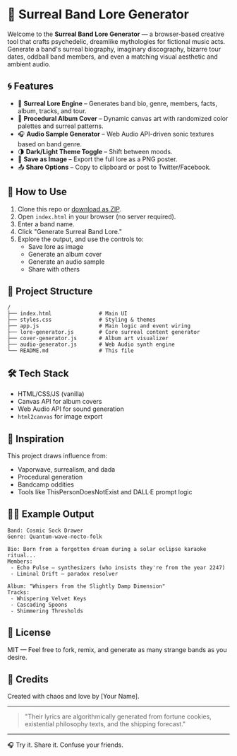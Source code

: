 # 🎸 Surreal Band Lore Generator

Welcome to the **Surreal Band Lore Generator** — a browser-based creative tool that crafts psychedelic, dreamlike mythologies for fictional music acts. Generate a band's surreal biography, imaginary discography, bizarre tour dates, oddball band members, and even a matching visual aesthetic and ambient audio.

## 🌀 Features

- 🎤 **Surreal Lore Engine** – Generates band bio, genre, members, facts, album, tracks, and tour.
- 🎨 **Procedural Album Cover** – Dynamic canvas art with randomized color palettes and surreal patterns.
- 🎧 **Audio Sample Generator** – Web Audio API-driven sonic textures based on band genre.
- 🌗 **Dark/Light Theme Toggle** – Shift between moods.
- 💾 **Save as Image** – Export the full lore as a PNG poster.
- 📤 **Share Options** – Copy to clipboard or post to Twitter/Facebook.

## 🚀 How to Use

1. Clone this repo or [download as ZIP](https://github.com/your-username/surreal-band-lore-generator/archive/refs/heads/main.zip).
2. Open `index.html` in your browser (no server required).
3. Enter a band name.
4. Click "Generate Surreal Band Lore."
5. Explore the output, and use the controls to:
   - Save lore as image
   - Generate an album cover
   - Generate an audio sample
   - Share with others

## 📁 Project Structure

```
/
├── index.html               # Main UI
├── styles.css               # Styling & themes
├── app.js                   # Main logic and event wiring
├── lore-generator.js        # Core surreal content generator
├── cover-generator.js       # Album art visualizer
├── audio-generator.js       # Web Audio synth engine
└── README.md                # This file
```

## 🛠 Tech Stack
- HTML/CSS/JS (vanilla)
- Canvas API for album covers
- Web Audio API for sound generation
- `html2canvas` for image export

## 🧠 Inspiration
This project draws influence from:
- Vaporwave, surrealism, and dada
- Procedural generation
- Bandcamp oddities
- Tools like ThisPersonDoesNotExist and DALL·E prompt logic

## 🧙‍♂️ Example Output
```
Band: Cosmic Sock Drawer
Genre: Quantum-wave-nocto-folk

Bio: Born from a forgotten dream during a solar eclipse karaoke ritual...
Members:
 - Echo Pulse – synthesizers (who insists they're from the year 2247)
 - Liminal Drift – paradox resolver

Album: "Whispers from the Slightly Damp Dimension"
Tracks:
 - Whispering Velvet Keys
 - Cascading Spoons
 - Shimmering Thresholds
```

## 📄 License
MIT — Feel free to fork, remix, and generate as many strange bands as you desire.

## 🙏 Credits
Created with chaos and love by [Your Name].

---

> "Their lyrics are algorithmically generated from fortune cookies, existential philosophy texts, and the shipping forecast."

---

🎧 Try it. Share it. Confuse your friends.
